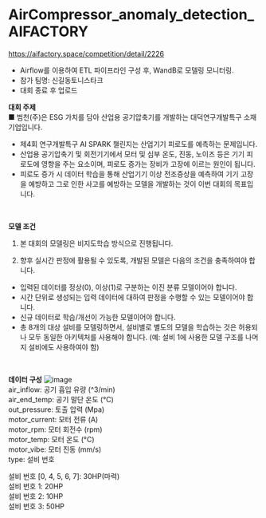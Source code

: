 # AirCompressor_anomaly_detection_AIFACTORY
https://aifactory.space/competition/detail/2226

- Airflow를 이용하여 ETL 파이프라인 구성 후, WandB로 모델링 모니터링.
- 참가 팀명: 신길동토니스타크
- 대회 종료 후 업로드

**대회 주제**\
■ 범천(주)은 ESG 가치를 담아 산업용 공기압축기를 개발하는 대덕연구개발특구 소재 기업입니다.

- 제4회 연구개발특구 AI SPARK 챌린지는 산업기기 피로도를 예측하는 문제입니다.
- 산업용 공기압축기 및 회전기기에서 모터 및 심부 온도, 진동, 노이즈 등은 기기 피로도에 영향을 주는 요소이며, 피로도 증가는 장비가 고장에 이르는 원인이 됩니다.
- 피로도 증가 시 데이터 학습을 통해 산업기기 이상 전조증상을 예측하여 기기 고장을 예방하고 그로 인한 사고를 예방하는 모델을 개발하는 것이 이번 대회의 목표입니다.

<br>

**모델 조건**
1. 본 대회의 모델링은 비지도학습 방식으로 진행됩니다.

2. 향후 실시간 판정에 활용될 수 있도록, 개발된 모델은 다음의 조건을 충족하여야 합니다.

- 입력된 데이터를 정상(0), 이상(1)로 구분하는 이진 분류 모델이어야 합니다.
- 시간 단위로 생성되는 입력 데이터에 대하여 판정을 수행할 수 있는 모델이어야 합니다.
- 신규 데이터로 학습/개선이 가능한 모델이어야 합니다.
- 총 8개의 대상 설비를 모델링하면서, 설비별로 별도의 모델을 학습하는 것은 허용되나 모두 동일한 아키텍처를 사용해야 합니다.
(예: 설비 1에 사용한 모델 구조를 나머지 설비에도 사용하여야 함)

<br>

**데이터 구성**
![image](https://user-images.githubusercontent.com/118624081/230829560-8a03ab71-a807-42e6-8def-8a3f6f827dd0.png)   
air_inflow: 공기 흡입 유량 (^3/min)   
air_end_temp: 공기 말단 온도 (°C)   
out_pressure: 토출 압력 (Mpa)   
motor_current: 모터 전류 (A)   
motor_rpm: 모터 회전수 (rpm)   
motor_temp: 모터 온도 (°C)   
motor_vibe: 모터 진동 (mm/s)   
type: 설비 번호   

설비 번호 [0, 4, 5, 6, 7]: 30HP(마력)   
설비 번호 1: 20HP   
설비 번호 2: 10HP   
설비 번호 3: 50HP   
